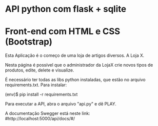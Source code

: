 # API python com flask + sqlite
# Front-end com HTML e CSS (Bootstrap)

Esta Aplicação é o começo de uma loja de artigos diversos. A Loja X. 

Nesta página é possível que o administrador da LojaX  crie novos tipos de produtos, edite, delete e visualize. 

É necessário ter todas as libs python instaladas, que estão no arquivo requirements.txt. 
Para instalar: 

(env)$ pip install -r requirements.txt

Para executar a API, abra o arquivo "api.py" e dê PLAY. 

A documentação Swegger está neste link: #http://localhost:5000/api/docs/#/

